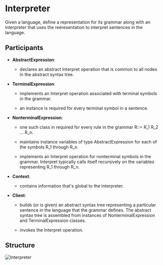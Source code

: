 # Interpreter

Given a language, define a representation for its grammar along with an interpreter that uses the reèresentation to interpret sentences in the language.

## Participants

* __AbstractExpression__:
  
  * declares an abstract Interpret operation that is common to all nodes in the abstract syntax tree.
  
* __TerminalExpression__:

  * implements an Interpret operation associated with terminal symbols in the grammar.
  
  * an instance is required for every terminal symbol in a sentence.

* __NonterminalExpression__:

  * one such class in required for every rule in the grammar R::= R_1 R_2 ... R_n.
  
  * maintains instance variables of type AbstractExpression for each of the symbols R_1 through R_n.

  * implements an Interpret operation for nonterminal symbols in the grammar. Interpret typically calls itself recursively on the variables representing R_1 through R_n.

* __Context__:

  * contains information that's global to the interpreter.

* __Client__:
  
  * builds (or is given) an abstract syntax tree representing a particular sentence in the language that the grammar defines. The abstract syntax tree is assembled from instances of NonterminalExpression and TerminalExpression classes.
  
  * invokes the Interpret operation.

## Structure

![Interpreter](https://raw.githubusercontent.com/DocBrown85/design_patterns/master/images/interpreter.png)
